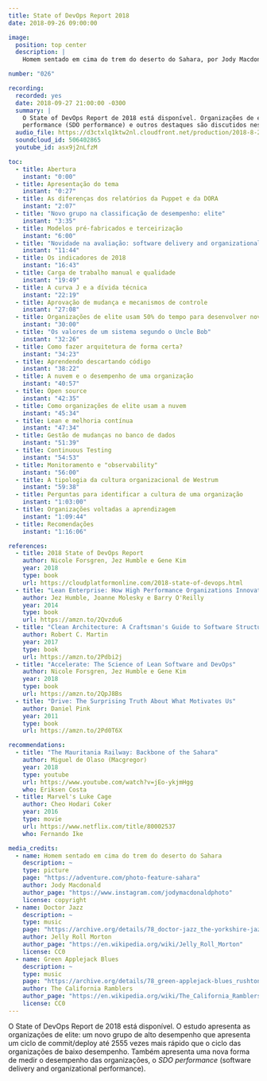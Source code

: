 ```yaml
---
title: State of DevOps Report 2018
date: 2018-09-26 09:00:00

image:
  position: top center
  description: |
    Homem sentado em cima do trem do deserto do Sahara, por Jody Macdonald, todos os direitos reservados.

number: "026"

recording:
  recorded: yes
  date: 2018-09-27 21:00:00 -0300
  summary: |
    O State of DevOps Report de 2018 está disponível. Organizações de elite, software delivery and organizational
    performance (SDO performance) e outros destaques são discutidos nesse episódio.
  audio_file: https://d3ctxlq1ktw2nl.cloudfront.net/production/2018-8-28/4837555-44100-2-4c80d9ff0c101.m4a
  soundcloud_id: 506402865
  youtube_id: asx9j2nLfzM

toc:
  - title: Abertura
    instant: "0:00"
  - title: Apresentação do tema
    instant: "0:27"
  - title: As diferenças dos relatórios da Puppet e da DORA
    instant: "2:07"
  - title: "Novo grupo na classificação de desempenho: elite"
    instant: "3:35"
  - title: Modelos pré-fabricados e terceirização
    instant: "6:00"
  - title: "Novidade na avaliação: software delivery and organizational performance (SDO performance)"
    instant: "11:44"
  - title: Os indicadores de 2018
    instant: "16:43"
  - title: Carga de trabalho manual e qualidade
    instant: "19:49"
  - title: A curva J e a dívida técnica
    instant: "22:19"
  - title: Aprovação de mudança e mecanismos de controle
    instant: "27:08"
  - title: Organizações de elite usam 50% do tempo para desenvolver novas funcionalidades
    instant: "30:00"
  - title: "Os valores de um sistema segundo o Uncle Bob"
    instant: "32:26"
  - title: Como fazer arquitetura de forma certa?
    instant: "34:23"
  - title: Aprendendo descartando código
    instant: "38:22"
  - title: A nuvem e o desempenho de uma organização
    instant: "40:57"
  - title: Open source
    instant: "42:35"
  - title: Como organizações de elite usam a nuvem
    instant: "45:34"
  - title: Lean e melhoria contínua
    instant: "47:34"
  - title: Gestão de mudanças no banco de dados
    instant: "51:39"
  - title: Continuous Testing
    instant: "54:53"
  - title: Monitoramento e "observability"
    instant: "56:00"
  - title: A tipologia da cultura organizacional de Westrum
    instant: "59:38"
  - title: Perguntas para identificar a cultura de uma organização
    instant: "1:03:00"
  - title: Organizações voltadas a aprendizagem
    instant: "1:09:44"
  - title: Recomendações
    instant: "1:16:06"

references:
  - title: 2018 State of DevOps Report
    author: Nicole Forsgren, Jez Humble e Gene Kim
    year: 2018
    type: book
    url: https://cloudplatformonline.com/2018-state-of-devops.html
  - title: "Lean Enterprise: How High Performance Organizations Innovate at Scale"
    author: Jez Humble, Joanne Molesky e Barry O'Reilly
    year: 2014
    type: book
    url: https://amzn.to/2Qvzdu6
  - title: "Clean Architecture: A Craftsman's Guide to Software Structure and Design"
    author: Robert C. Martin
    year: 2017
    type: book
    url: https://amzn.to/2Pdbi2j
  - title: "Accelerate: The Science of Lean Software and DevOps"
    author: Nicole Forsgren, Jez Humble e Gene Kim
    year: 2018
    type: book
    url: https://amzn.to/2QpJ8Bs
  - title: "Drive: The Surprising Truth About What Motivates Us"
    author: Daniel Pink
    year: 2011
    type: book
    url: https://amzn.to/2Pd0T6X

recommendations:
  - title: "The Mauritania Railway: Backbone of the Sahara"
    author: Miguel de Olaso (Macgregor)
    year: 2018
    type: youtube
    url: https://www.youtube.com/watch?v=jEo-ykjmHgg
    who: Eriksen Costa
  - title: Marvel's Luke Cage
    author: Cheo Hodari Coker
    year: 2016
    type: movie
    url: https://www.netflix.com/title/80002537
    who: Fernando Ike

media_credits:
  - name: Homem sentado em cima do trem do deserto do Sahara
    description: ~
    type: picture
    page: "https://adventure.com/photo-feature-sahara"
    author: Jody Macdonald
    author_page: "https://www.instagram.com/jodymacdonaldphoto"
    license: copyright
  - name: Doctor Jazz
    description: ~
    type: music
    page: "https://archive.org/details/78_doctor-jazz_the-yorkshire-jazz-band-alan-cooper-dickie-hawdon-eddie-odonnell-kit-b_gbia0009430b"
    author: Jelly Roll Morton
    author_page: "https://en.wikipedia.org/wiki/Jelly_Roll_Morton"
    license: CC0
  - name: Green Applejack Blues
    description: ~
    type: music
    page: "https://archive.org/details/78_green-applejack-blues_rushtons-california-ramblers-chuck-mackey-paul-weigand-rosy_gbia0030436b"
    author: The California Ramblers
    author_page: "https://en.wikipedia.org/wiki/The_California_Ramblers"
    license: CC0
---
```


O State of DevOps Report de 2018 está disponível. O estudo apresenta as organizações de elite: um novo grupo de alto
desempenho que apresenta um ciclo de commit/deploy até 2555 vezes mais rápido que o ciclo das organizações de baixo
desempenho. Também apresenta uma nova forma de medir o desempenho das organizações, o _SDO performance_ (software
delivery and organizational performance).
